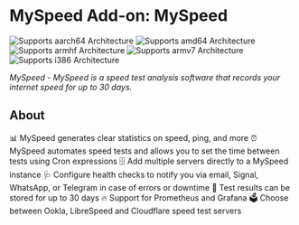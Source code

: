 # MySpeed Add-on: MySpeed

![Supports aarch64 Architecture][aarch64-shield]
![Supports amd64 Architecture][amd64-shield]
![Supports armhf Architecture][armhf-shield]
![Supports armv7 Architecture][armv7-shield]
![Supports i386 Architecture][i386-shield]

_MySpeed - MySpeed is a speed test analysis software that records your internet speed for up to 30 days._

## About

📊 MySpeed generates clear statistics on speed, ping, and more
⏰ MySpeed automates speed tests and allows you to set the time between tests using Cron expressions
🗄️ Add multiple servers directly to a MySpeed instance
🩺 Configure health checks to notify you via email, Signal, WhatsApp, or Telegram in case of errors or downtime
📆 Test results can be stored for up to 30 days
🔥 Support for Prometheus and Grafana
🗳️ Choose between Ookla, LibreSpeed and Cloudflare speed test servers

[aarch64-shield]: https://img.shields.io/badge/aarch64-no-red.svg
[amd64-shield]: https://img.shields.io/badge/amd64-yes-green.svg
[armhf-shield]: https://img.shields.io/badge/armhf-no-red.svg
[armv7-shield]: https://img.shields.io/badge/armv7-yes-green.svg
[i386-shield]: https://img.shields.io/badge/i386-no-red.svg
